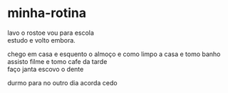 # minha-rotina
<p><acordo cedo<e>lavo o rosto<eu>e vou para escola<br>estudo e volto embora.
<P>chego em casa e </estong> esquento o almoço e como </e> limpo a casa e tomo banho
</e>assisto filme e tomo cafe da tarde<br>
</eu>faço janta </e> escovo o dente
</P>durmo para no outro dia acorda cedo
